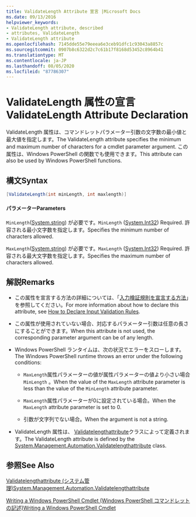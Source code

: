 ```yaml
---
title: ValidateLength Attribute 宣言 |Microsoft Docs
ms.date: 09/13/2016
helpviewer_keywords:
- ValidateLength attribute, described
- attributes, ValidateLength
- ValidateLength attribute
ms.openlocfilehash: 7145dde55e79eeea6e3ceb91dfc1c93043a8857c
ms.sourcegitcommit: 0907b8c6322d2c7c61b17f8168d53452c8964b41
ms.translationtype: MT
ms.contentlocale: ja-JP
ms.lasthandoff: 08/05/2020
ms.locfileid: "87786307"
---
```

# <a name="validatelength-attribute-declaration"></a><span data-ttu-id="d5e94-102">ValidateLength 属性の宣言</span><span class="sxs-lookup"><span data-stu-id="d5e94-102">ValidateLength Attribute Declaration</span></span>

<span data-ttu-id="d5e94-103">ValidateLength 属性は、コマンドレットパラメーター引数の文字数の最小値と最大値を指定します。</span><span class="sxs-lookup"><span data-stu-id="d5e94-103">The ValidateLength attribute specifies the minimum and maximum number of characters for a cmdlet parameter argument.</span></span> <span data-ttu-id="d5e94-104">この属性は、Windows PowerShell の関数でも使用できます。</span><span class="sxs-lookup"><span data-stu-id="d5e94-104">This attribute can also be used by Windows PowerShell functions.</span></span>

## <a name="syntax"></a><span data-ttu-id="d5e94-105">構文</span><span class="sxs-lookup"><span data-stu-id="d5e94-105">Syntax</span></span>

```csharp
[ValidateLength(int minLength, int maxlength)]
```

#### <a name="parameters"></a><span data-ttu-id="d5e94-106">パラメーター</span><span class="sxs-lookup"><span data-stu-id="d5e94-106">Parameters</span></span>

<span data-ttu-id="d5e94-107">`MinLength`([System.string](/dotnet/api/System.Int32)) が必要です。</span><span class="sxs-lookup"><span data-stu-id="d5e94-107">`MinLength` ([System.Int32](/dotnet/api/System.Int32)) Required.</span></span> <span data-ttu-id="d5e94-108">許容される最小文字数を指定します。</span><span class="sxs-lookup"><span data-stu-id="d5e94-108">Specifies the minimum number of characters allowed.</span></span>

<span data-ttu-id="d5e94-109">`MaxLength`([System.string](/dotnet/api/System.Int32)) が必要です。</span><span class="sxs-lookup"><span data-stu-id="d5e94-109">`MaxLength` ([System.Int32](/dotnet/api/System.Int32)) Required.</span></span> <span data-ttu-id="d5e94-110">許容される最大文字数を指定します。</span><span class="sxs-lookup"><span data-stu-id="d5e94-110">Specifies the maximum number of characters allowed.</span></span>

## <a name="remarks"></a><span data-ttu-id="d5e94-111">解説</span><span class="sxs-lookup"><span data-stu-id="d5e94-111">Remarks</span></span>

- <span data-ttu-id="d5e94-112">この属性を宣言する方法の詳細については、「[入力検証規則を宣言する方法](./how-to-validate-parameter-input.md)」を参照してください。</span><span class="sxs-lookup"><span data-stu-id="d5e94-112">For more information about how to declare this attribute, see [How to Declare Input Validation Rules](./how-to-validate-parameter-input.md).</span></span>

- <span data-ttu-id="d5e94-113">この属性が使用されていない場合、対応するパラメーター引数は任意の長さにすることができます。</span><span class="sxs-lookup"><span data-stu-id="d5e94-113">When this attribute is not used, the corresponding parameter argument can be of any length.</span></span>

- <span data-ttu-id="d5e94-114">Windows PowerShell ランタイムは、次の状況でエラーをスローします。</span><span class="sxs-lookup"><span data-stu-id="d5e94-114">The Windows PowerShell runtime throws an error under the following conditions:</span></span>

  - <span data-ttu-id="d5e94-115">`MaxLength`属性パラメーターの値が属性パラメーターの値より小さい場合 `MinLength` 。</span><span class="sxs-lookup"><span data-stu-id="d5e94-115">When the value of the `MaxLength` attribute parameter is less than the value of the `MinLength` attribute parameter.</span></span>

  - <span data-ttu-id="d5e94-116">`MaxLength`属性パラメーターが0に設定されている場合。</span><span class="sxs-lookup"><span data-stu-id="d5e94-116">When the `MaxLength` attribute parameter is set to 0.</span></span>

  - <span data-ttu-id="d5e94-117">引数が文字列でない場合。</span><span class="sxs-lookup"><span data-stu-id="d5e94-117">When the argument is not a string.</span></span>

- <span data-ttu-id="d5e94-118">ValidateLength 属性は、 [Validatelengthattribute](/dotnet/api/System.Management.Automation.ValidateLengthAttribute)クラスによって定義されます。</span><span class="sxs-lookup"><span data-stu-id="d5e94-118">The ValidateLength attribute is defined by the [System.Management.Automation.Validatelengthattribute](/dotnet/api/System.Management.Automation.ValidateLengthAttribute) class.</span></span>

## <a name="see-also"></a><span data-ttu-id="d5e94-119">参照</span><span class="sxs-lookup"><span data-stu-id="d5e94-119">See Also</span></span>

[<span data-ttu-id="d5e94-120">Validatelengthattribute (システム管理)</span><span class="sxs-lookup"><span data-stu-id="d5e94-120">System.Management.Automation.Validatelengthattribute</span></span>](/dotnet/api/System.Management.Automation.ValidateLengthAttribute)

[<span data-ttu-id="d5e94-121">Writing a Windows PowerShell Cmdlet (Windows PowerShell コマンドレットの記述)</span><span class="sxs-lookup"><span data-stu-id="d5e94-121">Writing a Windows PowerShell Cmdlet</span></span>](./writing-a-windows-powershell-cmdlet.md)
